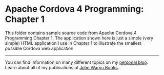 Apache Cordova 4 Programming: Chapter 1
=======================================

This folder contains sample source code from Apache Cordova 4 Programming Chapter 1. The application shown here is just a simple (very simple) HTML application I use in Chapter 1 to illustrate the smallest possible Cordova web application. 


***

You can find information on many different topics on my [personal blog](http://www.johnwargo.com). Learn about all of my publications at [John Wargo Books](http://www.johnwargobooks.com). 